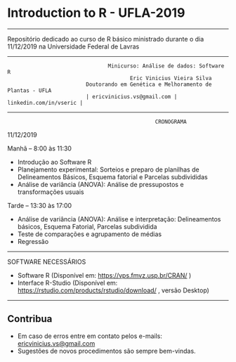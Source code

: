 # Introduction to R - UFLA-2019
---

Repositório dedicado ao curso de R básico ministrado durante o dia 11/12/2019 na Universidade Federal de Lavras

---

                                    Minicurso: Análise de dados: Software R
                                           Eric Vinicius Vieira Silva
                             Doutorando em Genética e Melhoramento de Plantas - UFLA
                             | ericvinicius.vs@gmail.com | linkedin.com/in/vseric | 

---
                                                   CRONOGRAMA
11/12/2019

Manhã – 8:00 às 11:30
- Introdução ao Software R
- Planejamento experimental: Sorteios e preparo de planilhas de Delineamentos Básicos, Esquema fatorial e Parcelas subdivididas
- Análise de variância (ANOVA): Análise de pressupostos e transformações usuais

Tarde – 13:30 às 17:00
- Análise de variância (ANOVA): Análise e interpretação: Delineamentos básicos, Esquema Fatorial, Parcelas subdividida
- Teste de comparações e agrupamento de médias
- Regressão

---

SOFTWARE NECESSÁRIOS
- Software R (Disponível em:  https://vps.fmvz.usp.br/CRAN/ )
- Interface R-Studio (Disponível em: https://rstudio.com/products/rstudio/download/ , versão Desktop)

---
## Contribua

- Em caso de erros entre em contato pelos e-mails: ericvinicius.vs@gmail.com
- Sugestões de novos procedimentos são sempre bem-vindas.
